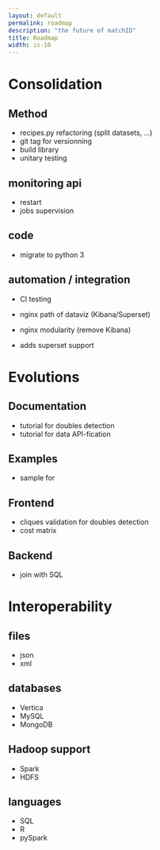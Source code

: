```yaml
---
layout: default
permalink: roadmap
description: "the future of matchID"
title: Roadmap
width: is-10
---
```


  <div class="tile is-ancestor" markdown="1">
    <div class="tile is-vertical is-6 is-light" >

# Consolidation

## Method
- recipes.py refactoring (split datasets, ...)
- git tag for versionning
- build library
- unitary testing

## monitoring api
- restart
- jobs supervision

## code
- migrate to python 3

## automation / integration
- CI testing
- nginx path of dataviz (Kibana/Superset)
- nginx modularity (remove Kibana)
- adds superset support

  </div>
  <div class="tile is-vertical is-6 is-success" >

# Evolutions
## Documentation
- tutorial for doubles detection
- tutorial for data API-fication

## Examples
- sample for 
## Frontend
- cliques validation for doubles detection
- cost matrix

## Backend
- join with SQL
    </div>
  </div>
  <div class="tile is-ancestor" markdown="1">
    <div class="tile is-vertical is-12 is-info">

# Interoperability

## files
- json
- xml

## databases
- Vertica
- MySQL
- MongoDB

## Hadoop support
- Spark
- HDFS

## languages
- SQL
- R
- pySpark
    </div>
  </div>

